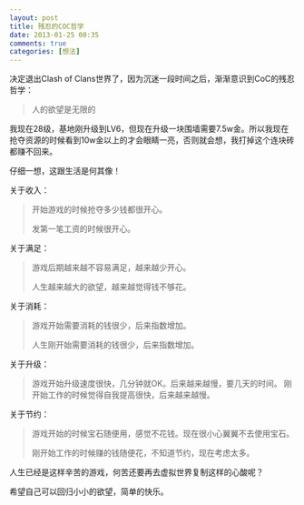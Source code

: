 ```yaml
---
layout: post
title: 残忍的COC哲学
date: 2013-01-25 00:35
comments: true
categories: [想法]
---
```


决定退出Clash of Clans世界了，因为沉迷一段时间之后，渐渐意识到CoC的残忍哲学：

> 人的欲望是无限的

我现在28级，基地刚升级到LV6，但现在升级一块围墙需要7.5w金。所以我现在抢夺资源的时候看到10w金以上的才会眼睛一亮，否则就会想，我打掉这个连块砖都赚不回来。

仔细一想，这跟生活是何其像！

关于收入：

> 开始游戏的时候抢夺多少钱都很开心。 
> 
> 发第一笔工资的时候很开心。

关于满足：

> 游戏后期越来越不容易满足，越来越少开心。
> 
> 人生越来越大的欲望，越来越觉得钱不够花。

关于消耗：

> 游戏开始需要消耗的钱很少，后来指数增加。 
>
> 人生刚开始需要消耗的钱很少，后来指数增加。 

关于升级：

> 游戏开始升级速度很快，几分钟就OK。后来越来越慢，要几天的时间。 
> 刚开始工作的时候觉得自我提高很快，后来越来越慢。

关于节约：

> 游戏开始的时候宝石随便用，感觉不花钱。现在很小心翼翼不去使用宝石。 
> 
> 刚开始工作的时候赚的钱随便花，不知道节约，现在考虑太多。

人生已经是这样辛苦的游戏，何苦还要再去虚拟世界复制这样的心酸呢？

希望自己可以回归小小的欲望，简单的快乐。